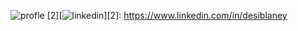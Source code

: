 ![profle](https://user-images.githubusercontent.com/68390087/91794770-dfa10300-ebe9-11ea-8ab1-1adcf06482ef.jpg)
[2][![linkedin](https://cloud.githubusercontent.com/assets/17016297/18839848/0fc7e74e-83d2-11e6-8c6a-277fc9d6e067.png)][2]: https://www.linkedin.com/in/desiblaney

